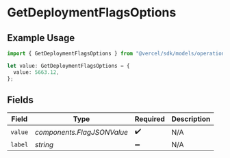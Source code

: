 # GetDeploymentFlagsOptions

## Example Usage

```typescript
import { GetDeploymentFlagsOptions } from "@vercel/sdk/models/operations/getdeployment.js";

let value: GetDeploymentFlagsOptions = {
  value: 5663.12,
};
```

## Fields

| Field                      | Type                       | Required                   | Description                |
| -------------------------- | -------------------------- | -------------------------- | -------------------------- |
| `value`                    | *components.FlagJSONValue* | :heavy_check_mark:         | N/A                        |
| `label`                    | *string*                   | :heavy_minus_sign:         | N/A                        |